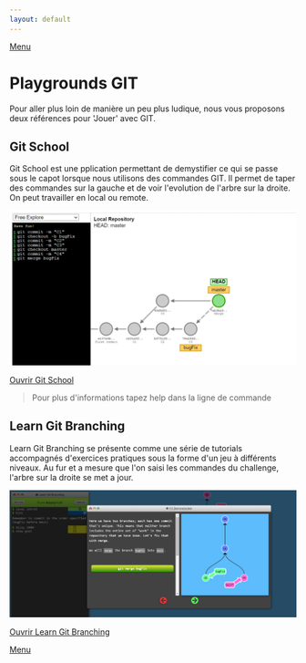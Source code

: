 ```yaml
---
layout: default
---
```

[Menu](../index)

# Playgrounds GIT
Pour aller plus loin de manière un peu plus ludique, nous vous proposons deux références pour 'Jouer' avec GIT.

## Git School

Git School est une pplication permettant de demystifier ce qui se passe sous le capot lorsque nous utilisons des commandes GIT.
Il permet de taper des commandes sur la gauche et de voir l'evolution de l'arbre sur la droite. On peut travailler en local ou remote.

![GitSchool](../assets/images/Playgrounds/GitSchool.png)

[Ouvrir Git School](http://git-school.github.io/visualizing-git/#free)

>
> Pour plus d'informations tapez help dans la ligne de commande
>

## Learn Git Branching

Learn Git Branching se présente comme une série de tutorials accompagnés d'exercices pratiques sous la forme d'un jeu à différents niveaux.
Au fur et a mesure que l'on saisi les commandes du challenge, l'arbre sur la droite se met a jour.

![LearGitBranching](../assets/images/Playgrounds/LearnGitBranching.png)

[Ouvrir Learn Git Branching](https://learngitbranching.js.org/?locale=en_US)

[Menu](../index)
